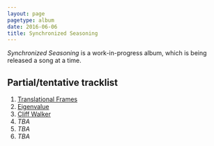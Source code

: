 ```yaml
---
layout: page
pagetype: album
date: 2016-06-06
title: Synchronized Seasoning
---
```


_Synchronized Seasoning_ is a work-in-progress album, which is being released a
song at a time.

## Partial/tentative tracklist

1. [Translational Frames](translational-frames)
2. [Eigenvalue](eigenvalue)
3. [Cliff Walker](cliff-walker)
4. _TBA_
5. _TBA_
6. _TBA_
